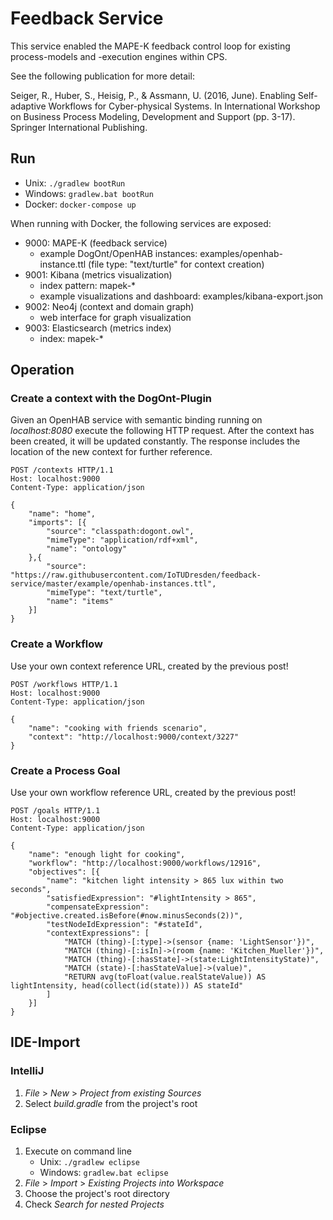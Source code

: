 # Feedback Service

This service enabled the MAPE-K feedback control loop for existing process-models and -execution engines within CPS.

See the following publication for more detail:

Seiger, R., Huber, S., Heisig, P., & Assmann, U. (2016, June). Enabling Self-adaptive Workflows for Cyber-physical Systems. In International Workshop on Business Process Modeling, Development and Support (pp. 3-17). Springer International Publishing.

## Run

* Unix: ```./gradlew bootRun``` 
* Windows: ```gradlew.bat bootRun```
* Docker: ```docker-compose up```

When running with Docker, the following services are exposed:

* 9000: MAPE-K (feedback service)
  * example DogOnt/OpenHAB instances: examples/openhab-instance.ttl (file type: "text/turtle" for context creation)
* 9001: Kibana (metrics visualization)
  * index pattern: mapek-*
  * example visualizations and dashboard: examples/kibana-export.json
* 9002: Neo4j (context and domain graph)
  * web interface for graph visualization
* 9003: Elasticsearch (metrics index)
  * index: mapek-*

## Operation

### Create a context with the DogOnt-Plugin

Given an OpenHAB service with semantic binding running on *localhost:8080* execute the following HTTP request.
After the context has been created, it will be updated constantly.
The response includes the location of the new context for further reference.

```
POST /contexts HTTP/1.1
Host: localhost:9000
Content-Type: application/json

{
    "name": "home",
    "imports": [{
        "source": "classpath:dogont.owl",
        "mimeType": "application/rdf+xml",
        "name": "ontology"
    },{
        "source": "https://raw.githubusercontent.com/IoTUDresden/feedback-service/master/example/openhab-instances.ttl",
        "mimeType": "text/turtle",
        "name": "items"
    }]
} 
```

### Create a Workflow

Use your own context reference URL, created by the previous post!

```
POST /workflows HTTP/1.1
Host: localhost:9000
Content-Type: application/json

{
    "name": "cooking with friends scenario",
    "context": "http://localhost:9000/context/3227"
}
```

### Create a Process Goal

Use your own workflow reference URL, created by the previous post!

```
POST /goals HTTP/1.1
Host: localhost:9000
Content-Type: application/json

{
    "name": "enough light for cooking",
    "workflow": "http://localhost:9000/workflows/12916",
    "objectives": [{
        "name": "kitchen light intensity > 865 lux within two seconds",
        "satisfiedExpression": "#lightIntensity > 865",
        "compensateExpression": "#objective.created.isBefore(#now.minusSeconds(2))",
        "testNodeIdExpression": "#stateId",
        "contextExpressions": [
            "MATCH (thing)-[:type]->(sensor {name: 'LightSensor'})",
            "MATCH (thing)-[:isIn]->(room {name: 'Kitchen_Mueller'})",
            "MATCH (thing)-[:hasState]->(state:LightIntensityState)",
            "MATCH (state)-[:hasStateValue]->(value)",
            "RETURN avg(toFloat(value.realStateValue)) AS lightIntensity, head(collect(id(state))) AS stateId"
        ]
    }]
}
```

## IDE-Import

### IntelliJ

1. *File* > *New* > *Project from existing Sources*
2. Select *build.gradle* from the project's root

### Eclipse

1. Execute on command line
    * Unix: ```./gradlew eclipse```
    * Windows: ```gradlew.bat eclipse```
2. *File* > *Import* > *Existing Projects into Workspace*
3. Choose the project's root directory
4. Check *Search for nested Projects*
